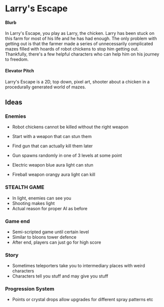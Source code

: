 # Larry's Escape

#### Blurb
In Larry's Escape, you play as Larry, the chicken. Larry has been stuck on this farm for most of his life and he has had enough. The only problem with getting out is that the farmer made a series of unnecessarily complicated mazes filled with hoards of robot chickens to stop him getting out. Thankfully, there's a few helpful characters who can help him on his journey to freedom.

#### Elevator Pitch

Larry's Escape is a 2D, top down, pixel art, shooter about a chicken in a procedurally generated world of mazes.

## Ideas

### Enemies

- Robot chickens cannot be killed without the right weapon
- Start with a weapon that can stun them
- Find gun that can actually kill them later
- Gun spawns randomly in one of 3 levels at some point

- Electric weapon blue aura light can stun
- Fireball weapon orangy aura light can kill

### STEALTH GAME

- In light, enemies can see you
- Shooting makes light
- Actual reason for proper AI as before

### Game end

- Semi-scripted game until certain level
- Similar to bloons tower defence
- After end, players can just go for high score

### Story

- Sometimes teleporters take you to intermediary places with weird characters
- Characters tell you stuff and may give you stuff

### Progression System

- Points or crystal drops allow upgrades for different spray patterns etc